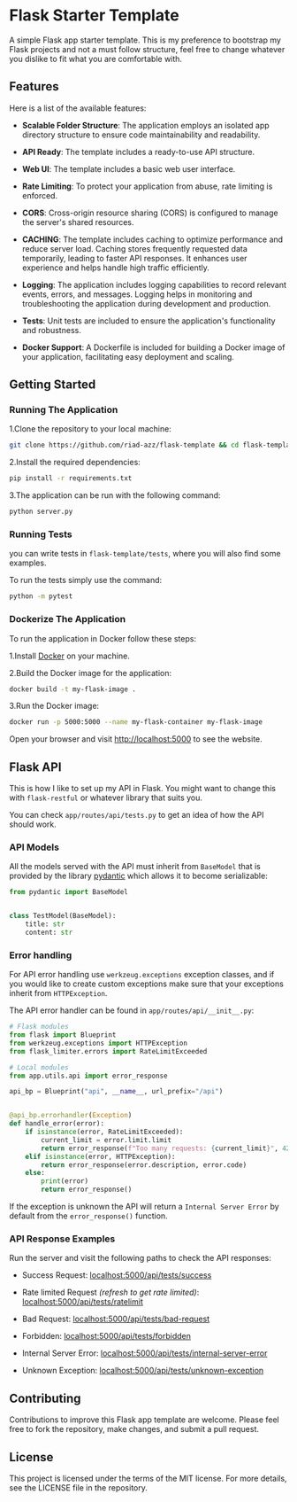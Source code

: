 # Flask Starter Template

A simple Flask app starter template. This is my preference to bootstrap my Flask projects and not a must follow
structure, feel free to change whatever you dislike to fit what you are comfortable with.

## Features

Here is a list of the available features:

- **Scalable Folder Structure**: The application employs an isolated app directory structure to ensure code
  maintainability and readability.

- **API Ready**: The template includes a ready-to-use API structure.

- **Web UI**: The template includes a basic web user interface.

- **Rate Limiting**: To protect your application from abuse, rate limiting is enforced.

- **CORS**: Cross-origin resource sharing (CORS) is configured to manage the server's shared resources.

- **CACHING**: The template includes caching to optimize performance and reduce server load. Caching stores frequently
  requested data temporarily, leading to faster API responses. It enhances user experience and helps handle high traffic
  efficiently.

- **Logging**: The application includes logging capabilities to record relevant events, errors, and messages. Logging
  helps in monitoring and troubleshooting the application during development and production.

- **Tests**: Unit tests are included to ensure the application's functionality and robustness.

- **Docker Support**: A Dockerfile is included for building a Docker image of your application, facilitating easy
  deployment and scaling.

## Getting Started

### Running The Application

1.Clone the repository to your local machine:

```bash
git clone https://github.com/riad-azz/flask-template && cd flask-template
```

2.Install the required dependencies:

```bash
pip install -r requirements.txt
```

3.The application can be run with the following command:

```bash
python server.py
```

### Running Tests

you can write tests in `flask-template/tests`, where you will also find some examples.

To run the tests simply use the command:

```bash
python -m pytest
```

### Dockerize The Application

To run the application in Docker follow these steps:

1.Install [Docker](https://www.docker.com/) on your machine.

2.Build the Docker image for the application:

```bash
docker build -t my-flask-image .
```

3.Run the Docker image:

```bash
docker run -p 5000:5000 --name my-flask-container my-flask-image
```

Open your browser and visit [http://localhost:5000](http://localhost:5000/) to see the website.

## Flask API

This is how I like to set up my API in Flask. You might want to change this with `flask-restful` or whatever library
that suits you.

You can check `app/routes/api/tests.py` to get an idea of how the API should work.

### API Models

All the models served with the API must inherit from `BaseModel` that is provided by the
library [pydantic](https://docs.pydantic.dev/latest/) which allows it to become serializable:

```python
from pydantic import BaseModel


class TestModel(BaseModel):
    title: str
    content: str
```

### Error handling

For API error handling use `werkzeug.exceptions` exception classes, and if you would like to create custom
exceptions make sure that your exceptions inherit from `HTTPException`.

The API error handler can be found in `app/routes/api/__init__.py`:

```python
# Flask modules
from flask import Blueprint
from werkzeug.exceptions import HTTPException
from flask_limiter.errors import RateLimitExceeded

# Local modules
from app.utils.api import error_response

api_bp = Blueprint("api", __name__, url_prefix="/api")


@api_bp.errorhandler(Exception)
def handle_error(error):
    if isinstance(error, RateLimitExceeded):
        current_limit = error.limit.limit
        return error_response(f"Too many requests: {current_limit}", 429)
    elif isinstance(error, HTTPException):
        return error_response(error.description, error.code)
    else:
        print(error)
        return error_response()
```

If the exception is unknown the API will return a `Internal Server Error` by default from the `error_response()`
function.

### API Response Examples

Run the server and visit the following paths to check the API responses:

- Success Request: [localhost:5000/api/tests/success](http://localhost:5000/api/tests/success)

- Rate limited Request _(refresh to get rate
  limited)_: [localhost:5000/api/tests/ratelimit](http://localhost:5000/api/tests/ratelimit)

- Bad Request: [localhost:5000/api/tests/bad-request](http://localhost:5000/api/tests/bad-request)

- Forbidden: [localhost:5000/api/tests/forbidden](http://localhost:5000/api/tests/forbidden)

- Internal Server
  Error: [localhost:5000/api/tests/internal-server-error](http://localhost:5000/api/tests/internal-server-error)

- Unknown
  Exception: [localhost:5000/api/tests/unknown-exception](http://localhost:5000/api/tests/unknown-exception)

## Contributing

Contributions to improve this Flask app template are welcome. Please feel free to fork the repository, make changes, and
submit a pull request.

## License

This project is licensed under the terms of the MIT license. For more details, see the LICENSE file in the repository.
